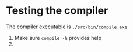 Testing the compiler
====================

The compiler executable is `./src/bin/compile.exe`

1. Make sure `compile -h` provides help
2.
